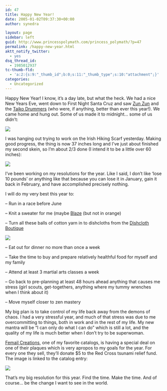 ```yaml
---
id: 47
title: Happy New Year!
date: 2005-01-02T09:37:30+00:00
author: synedra

layout: page
sidebar: left
guid: http://www.princesspolymath.com/princess_polymath/?p=47
permalink: /happy-new-year.html
aktt_notify_twitter:
  - yes
dsq_thread_id:
  - 1985012937
tc-thumb-fld:
  - 'a:2:{s:9:"_thumb_id";b:0;s:11:"_thumb_type";s:10:"attachment";}'
categories:
  - Uncategorized
---
```

Happy New Year! I know, it&#8217;s a day late, but what the heck. We had a nice New Years Eve, went down to First Night Santa Cruz and saw [Zun Zun](http://www.zunzuntunes.com) and the [Taiko Drummers](http://www.watsonvilletaiko.org) (who were, if anything, better than ever this year!). We came home and hung out. Some of us made it to midnight&#8230; some of us didn&#8217;t:
  
![](http://www.perlgoddess.com/blog/images/vicsleep.jpg)
  
I was hanging out trying to work on the Irish Hiking Scarf yesterday. Making good progress, the thing is now 37 inches long and I&#8217;ve just about finished my second skein, so I&#8217;m about 2/3 done (I intend it to be a little over 60 inches):
  
![](http://www.perlgoddess.com/blog/images/redscarf.jpg)
  
I&#8217;ve been working on my resolutions for the year. Like I said, I don&#8217;t like &#8216;lose 10 pounds&#8217; or anything like that because you can lose it in January, gain it back in February, and have accomplished precisely nothing.
  
I will do my very best this year to:
  
&#8211; Run in a race before June
  
&#8211; Knit a sweater for me (maybe [Blaze](http://knitty.com/ISSUEfall04/PATTblaze.html) (but not in orange)
  
&#8211; Turn all these balls of cotton yarn in to dishcloths from the [Dishcloth Boutique](http://www.jimsyldesign.com/~dishbout/kpatterns/knitting.html)
  
![](http://www.perlgoddess.com/blog/images/cottonball.jpg)
  
&#8211; Eat out for dinner no more than once a week
  
&#8211; Take the time to buy and prepare relatively healthful food for myself and my family
  
&#8211; Attend at least 3 martial arts classes a week
  
&#8211; Go back to pre-planning at least 48 hours ahead anything that causes me stress (girl scouts, get-togethers, anything where my tummy wrenches when I think about it)
  
&#8211; Move myself closer to zen mastery
  
My big plan is to take control of my life back away from the demons of chaos. I had a very stressful year, and much of that stress was due to me overcommitting to things, both in work and in the rest of my life. My new mantra will be &#8220;I can only do what I can do&#8221; which is still a lot, and the quality of my life is much better when I don&#8217;t try to be superwoman.
  
[Femail Creations](http://www.femailcreations.com), one of my favorite catalogs, is having a special deal on one of their plaques which is very apropos to my goals for the year. For every one they sell, they&#8217;ll donate $5 to the Red Cross tsunami relief fund. The image is linked to the catalog entry:
  
[<img src="http://www.perlgoddess.com/blog/images/findthetime.jpg" class="grouped_elements" rel="tc-fancybox-group47" />](http://www.femailcreations.com/shopping/catalog/all/all/104116/)
  
That&#8217;s my big resolution for this year. Find the time. Make the time. And of course&#8230; be the change I want to see in the world.